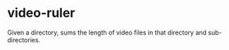 # video-ruler
Given a directory, sums the length of video files in that directory and sub-directories.
